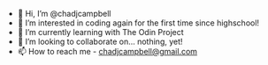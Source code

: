 - 👋 Hi, I’m @chadjcampbell
- 👀 I’m interested in coding again for the first time since highschool!
- 🌱 I’m currently learning with The Odin Project
- 💞️ I’m looking to collaborate on... nothing, yet!
- 📫 How to reach me - chadjcampbell@gmail.com
